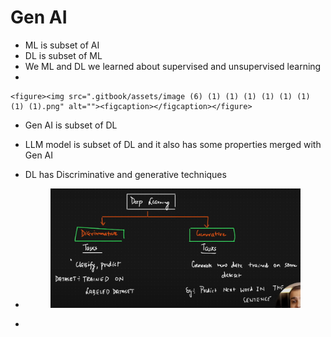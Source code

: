 # Gen AI

* ML is subset of AI
* DL is subset of ML
* We ML and DL we learned about supervised and unsupervised learning
*

    <figure><img src=".gitbook/assets/image (6) (1) (1) (1) (1) (1) (1) (1) (1).png" alt=""><figcaption></figcaption></figure>
* Gen AI is subset of DL
* LLM model is subset of DL and it also has some properties merged with Gen AI
* DL has Discriminative and generative techniques
*   &#x20;

    <figure><img src=".gitbook/assets/image (8) (1) (1) (1) (1) (1) (1) (1).png" alt=""><figcaption></figcaption></figure>
*
